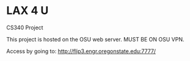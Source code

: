 # LAX 4 U
CS340 Project

This project is hosted on the OSU web server. MUST BE ON OSU VPN.

Access by going to: http://flip3.engr.oregonstate.edu:7777/

